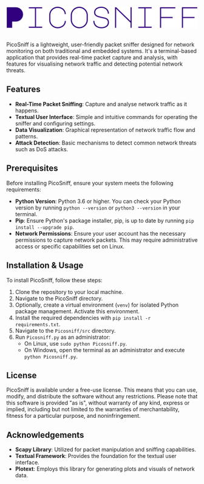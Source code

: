 

![PicoSniff Logo](logo-no-background.png)

\
PicoSniff is a lightweight, user-friendly packet sniffer designed for 
network monitoring on both traditional and embedded systems. 
It's a terminal-based application that provides real-time 
packet capture and analysis, with features for visualising 
network traffic and detecting potential network threats.

## Features

- **Real-Time Packet Sniffing**: Capture and analyse network traffic as it happens.
- **Textual User Interface**: Simple and intuitive commands for operating the sniffer and configuring settings.
- **Data Visualization**: Graphical representation of network traffic flow and patterns.
- **Attack Detection**: Basic mechanisms to detect common network threats such as DoS attacks.

## Prerequisites

Before installing PicoSniff, ensure your system meets the following requirements:

- **Python Version**: Python 3.6 or higher. You can check your Python version by running `python --version` or `python3 --version` in your terminal.
- **Pip**: Ensure Python's package installer, pip, is up to date by running `pip install --upgrade pip`.
- **Network Permissions**: Ensure your user account has the necessary permissions to capture network packets. This may require administrative access or specific capabilities set on Linux.

## Installation & Usage

To install PicoSniff, follow these steps:

1. Clone the repository to your local machine.
2. Navigate to the PicoSniff directory.
3. Optionally, create a virtual environment (`venv`) for isolated Python package management. Activate this environment.
4. Install the required dependencies with `pip install -r requirements.txt`.
5. Navigate to the `Picosniff/src` directory.
6. Run `Picosniff.py` as an administrator:
   - On Linux, use `sudo python Picosniff.py`.
   - On Windows, open the terminal as an administrator and execute `python Picosniff.py`.

## License

PicoSniff is available under a free-use license. This means that you can use, modify, and distribute the software without any restrictions. Please note that this software is provided "as is", without warranty of any kind, express or implied, including but not limited to the warranties of merchantability, fitness for a particular purpose, and noninfringement.

## Acknowledgements

- **Scapy Library**: Utilized for packet manipulation and sniffing capabilities.
- **Textual Framework**: Provides the foundation for the textual user interface.
- **Plotext**: Employs this library for generating plots and visuals of network data.
